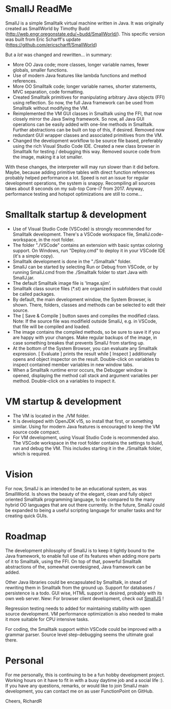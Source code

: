 # SmallJ  ReadMe

SmallJ is a simple Smalltalk virtual machine written in Java.
It was originally created as SmallWorld by Timothy Budd (http://web.engr.oregonstate.edu/~budd/SmallWorld/).
This specific version was built from Eric Scharff's update (https://github.com/ericscharff/SmallWorld)

But a *lot* was changed and rewritten... in summary:
- More OO Java code; more classes, longer variable names, fewer globals, smaller functions.
- Use of modern Java features like lambda functions and method references.
- More OO Smalltalk code; longer variable names, shorter statements, MVC separation, code formatting.
- Created Smalltalk primitives for manipulating arbitrary Java objects (FFI) using reflection.
  So now, the full Java framework can be used from Smalltalk without modifying the VM.
- Reimplemented the VM GUI classes in Smalltalk using the FFI, that now closely mirror the Java Swing framework.
  So now, all Java GUI operations can be easily added with one-line methods in Smalltalk.
  Further abstractions can be built on top of this, if desired.
  Removed now redundant GUI wrapper classes and associated primitives from the VM.
- Changed the development workflow to be source file based, preferably using the rich Visual Studio Code IDE.
  Created a new class browser in Smalltalk for testing / debugging this way.
  Removed source code from the image, making it a lot smaller.

With these changes, the interpreter will may run slower than it did before.
Maybe, because adding primitive tables with direct function references probably helped performance a lot.
Speed is not an issue for regular development operations, the system is snappy.
Recompiling all sources takes about 8 seconds on my sub-top Core-i7 from 2017.
Anyway, performance testing and hotspot optimizations are still to come...

# Smalltalk startup & development
- Use of Visual Studio Code (VSCode) is strongly recommended for Smalltalk development.
  There's a VSCode workspace file, SmallJ.code-workspace, in the root folder.
- The folder "./VSCode" contains an extension with basic syntax coloring support.
  On Windows, run "Deploy.cmd" to deploy it in your VSCode IDE (it's a simple copy).
- Smalltalk development is done in the "./Smalltalk" folder.
- SmallJ can be started by selecting Run or Debug from VSCode,
  or by running SmallJ.cmd from the ./Smalltalk folder to start Java with SmallJ.jar.
- The default Smalltalk image file is 'Image.sjim'.
- Smalltalk class source files (*.st) are organized in subfolders that could be called packages.
- By default, the main development window, the System Browser, is shown.
  There, folders, classes and methods can be selected to edit their source.
- The [ Save & Compile ] button saves and compiles the modified class.
  Note: If the source file was modifield outside SmallJ, e.g. in VSCode, that file will be compiled and loaded.
- The image contains the compiled methods, so be sure to save it if you are happy with your changes.
  Make regular backups of the image, in case something breakes that prevents SmallJ from starting up.
- At the bottom of the System Browser, you can evaluate any Smalltalk expression.
  [ Evaluate ] prints the result while [ Inspect ] additionally opens and object inspector on the result.
  Double-click on variables to inspect contained member variables in new window tabs.
- When a Smalltalk runtime error occurs, the Debugger window is opened,
  displaying the method call stack and argument variables per method.
  Double-click on a variables to inspect it.

# VM startup & development
- The VM is located in the ./VM folder.
- It is developed with OpenJDK v15, so install that first, or something similar.
  Using for modern Java features is encouraged to keep the VM source code compact.
- For VM development, using Visual Studio Code is recommended also.
  The VSCode workspace in the root folder contains the settings to build, run and debug the VM.
  This includes starting it in the ./Smalltalk folder, which is required.

# Vision
For now, SmallJ is an intended to be an educational system, as was SmallWorld.
Is shows the beauty of the elegant, clean and fully object oriented Smalltalk programming language,
to be compared to the many hybrid OO languages that are out there currently.
In the future, SmallJ could be expanded to being a useful scripting language for smaller tasks
and for creating quick GUIs.

# Roadmap
The development philosophy of SmallJ is to keep it tightly bound to the Java framework,
to enable full use of its features when adding more parts of it to Smalltalk, using the FFI.
On top of that, powerful Smalltalk abstractions of the, somewhat overdesigned, Java framework can be added.

Other Java libraries could be encapsulated by Smalltalk,
in stead of rewriting them in Smalltalk from the ground up.
Support for databases / persistence is a todo.
GUI wise, HTML support is desired, probably with its own web server.
New: For browser client development, check out [SmallJS](https://github.com/Small-JS/SmallJS) !

Regression testing needs to added for maintaining stability with open source development.
VM performance optimization is also needed to make it more suitable for CPU intensive tasks.

For coding, the Smalltalk support within VSCode could be improved with a grammar parser.
Source level step-debugging seems the ultimate goal there.

# Personal
For me personally, this is continuing to be a fun hobby development project.
Working hours on it have to fit in with a busy daytime job and a social life :).
If you have any questions, remarks, or would like to join SmallJ main development,
you can contact me on as user FunctionPoint on GitHub.

Cheers, RichardR
